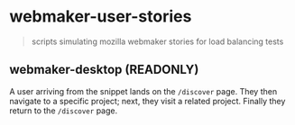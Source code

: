 # webmaker-user-stories
>scripts simulating mozilla webmaker stories for load balancing tests

## webmaker-desktop (READONLY)
A user arriving from the snippet lands on the `/discover` page. They then navigate to a specific project; next, they visit a related project. Finally they return to the `/discover` page.

